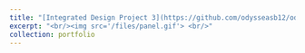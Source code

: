 ```yaml
---
title: "[Integrated Design Project 3](https://github.com/odysseasb12/odysseasb12.github.io/blob/master/files/annotated-IDP3_Team%203_Final.pdf)"
excerpt: "<br/><img src='/files/panel.gif'> <br/>"
collection: portfolio
---
```

